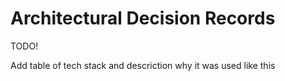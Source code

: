# Architectural Decision Records

TODO!

Add table of tech stack and descriction why it was used like this

